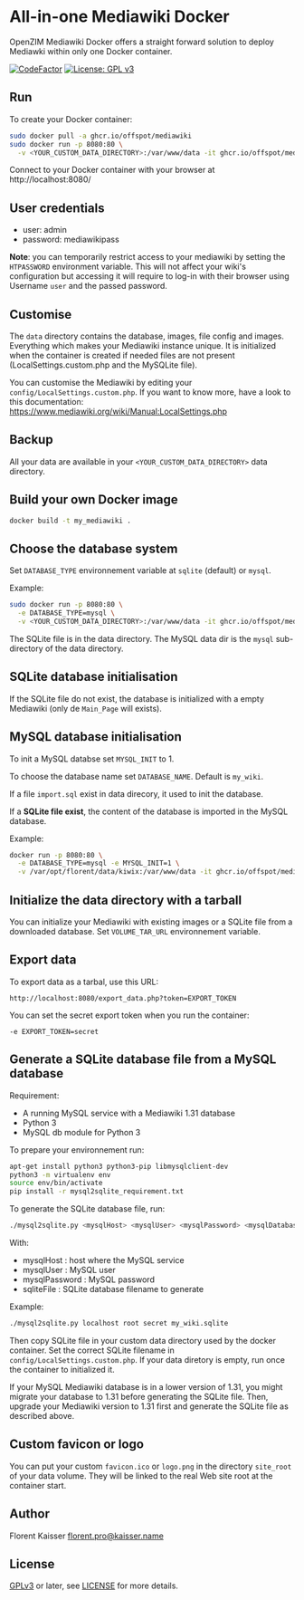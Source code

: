 All-in-one Mediawiki Docker
===========================

OpenZIM Mediawiki Docker offers a straight forward solution to deploy
Mediawki within only one Docker container.

[![CodeFactor](https://www.codefactor.io/repository/github/offspot/mediawiki-docker/badge)](https://www.codefactor.io/repository/github/offspot/mediawiki-docker)
[![License: GPL v3](https://img.shields.io/badge/License-GPLv3-blue.svg)](https://www.gnu.org/licenses/gpl-3.0)

Run
---

To create your Docker container:

```bash
sudo docker pull -a ghcr.io/offspot/mediawiki
sudo docker run -p 8080:80 \
  -v <YOUR_CUSTOM_DATA_DIRECTORY>:/var/www/data -it ghcr.io/offspot/mediawiki
```

Connect to your Docker container with your browser at
http://localhost:8080/

User credentials
----------------

* user: admin
* password: mediawikipass

**Note**: you can temporarily restrict access to your mediawiki by setting the `HTPASSWORD` environment variable.
This will not affect your wiki's configuration but accessing it will require to log-in with their browser
using Username `user` and the passed password.

Customise
---------

The `data` directory contains the database, images, file config and
images. Everything which makes your Mediawiki instance unique. It is
initialized when the container is created if needed files are not
present (LocalSettings.custom.php and the MySQLite file).

You can customise the Mediawiki by editing your
`config/LocalSettings.custom.php`. If you want to know more, have a
look to this documentation:
https://www.mediawiki.org/wiki/Manual:LocalSettings.php

Backup
------

All your data are available in your `<YOUR_CUSTOM_DATA_DIRECTORY>`
data directory.

Build your own Docker image
---------------------------

```bash
docker build -t my_mediawiki .
```

Choose the database system
--------------------------

Set `DATABASE_TYPE` environnement variable at `sqlite` (default) or `mysql`.

Example:

```bash
sudo docker run -p 8080:80 \
  -e DATABASE_TYPE=mysql \
  -v <YOUR_CUSTOM_DATA_DIRECTORY>:/var/www/data -it ghcr.io/offspot/mediawiki
```

The SQLite file is in  the data directory.
The MySQL data dir is the `mysql` sub-directory of the data directory.

SQLite database initialisation
------------------------------

If the SQLite file do not exist, the database is initialized with a empty
Mediawiki (only de `Main_Page` will exists).

MySQL database initialisation
-----------------------------
To init a MySQL databse set `MYSQL_INIT` to 1.

To choose the database name set `DATABASE_NAME`. Default is `my_wiki`.

If a file `import.sql` exist in data direcory, it used to init the database.

If a **SQLite file exist**, the content of the database is imported in the MySQL
database.

Example:

```bash
docker run -p 8080:80 \
  -e DATABASE_TYPE=mysql -e MYSQL_INIT=1 \
  -v /var/opt/florent/data/kiwix:/var/www/data -it ghcr.io/offspot/mediawiki
```

Initialize the data directory with a tarball
--------------------------------------------

You can initialize your Mediawiki with existing images or a SQLite file
from a downloaded database. Set `VOLUME_TAR_URL` environnement variable.

Export data
-----------

To export data as a tarbal, use this URL:

`http://localhost:8080/export_data.php?token=EXPORT_TOKEN`

You can set the secret export token when you run the container:

`-e EXPORT_TOKEN=secret`

Generate a SQLite database file from a MySQL database
-----------------------------------------------------

Requirement:

* A running MySQL service with a Mediawiki 1.31 database
* Python 3
* MySQL db module for Python 3

To prepare your environnement run:

```bash
apt-get install python3 python3-pip libmysqlclient-dev
python3 -m virtualenv env
source env/bin/activate
pip install -r mysql2sqlite_requirement.txt
```

To generate the SQLite database file, run:

```bash
./mysql2sqlite.py <mysqlHost> <mysqlUser> <mysqlPassword> <mysqlDatabase> <sqliteFile>
```

With:

* mysqlHost : host where the MySQL service
* mysqlUser : MySQL user
* mysqlPassword : MySQL password
* sqliteFile : SQLite database filename to generate

Example:

```bash
./mysql2sqlite.py localhost root secret my_wiki.sqlite
```

Then copy SQLite file in your custom data directory used by the docker container.
Set the correct SQLite filename in `config/LocalSettings.custom.php`. If your
data diretory is empty, run once the container to initialized it.

If your MySQL Mediawiki database is in a lower version of 1.31, you might
migrate your database to 1.31 before generating the SQLite file. Then,
upgrade your Mediawiki version to 1.31 first and generate the SQLite file as
described above.

Custom favicon or logo
----------------------

You can put your custom `favicon.ico` or `logo.png` in the directory
`site_root` of your data volume. They will be linked to the real Web
site root at the container start.

Author
------

Florent Kaisser <florent.pro@kaisser.name>

License
-------

[GPLv3](https://www.gnu.org/licenses/gpl-3.0) or later, see
[LICENSE](LICENSE) for more details.
